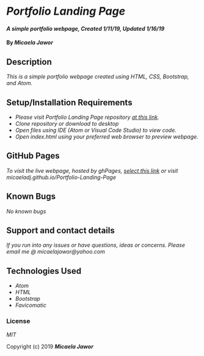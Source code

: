 # _Portfolio Landing Page_

#### _A simple portfolio webpage, Created 1/11/19, Updated 1/16/19_

#### By _**Micaela Jawor**_

## Description

_This is a simple portfolio webpage created using HTML, CSS, Bootstrap, and Atom._

## Setup/Installation Requirements

* _Please visit Portfolio Landing Page repository <a href="https://github.com/MicaelaDJ/Portfolio-Landing-Page">at this link</a>._
* _Clone repository or download to desktop_
* _Open files using IDE (Atom or Visual Code Studio) to view code._
* _Open index.html using your preferred web browser to preview webpage._


## GitHub Pages

_To visit the live webpage, hosted by ghPages, <a href="https://micaeladj.github.io/Portfolio-Landing-Page/">select this link</a> or visit micaeladj.github.io/Portfolio-Landing-Page_

## Known Bugs

_No known bugs_

## Support and contact details

_If you run into any issues or have questions, ideas or concerns.  Please email me @ micaelajawor@yahoo.com_

## Technologies Used

* _Atom_
* _HTML_
* _Bootstrap_
* _Favicomatic_

### License

*MIT*

Copyright (c) 2019 **_Micaela Jawor_**
